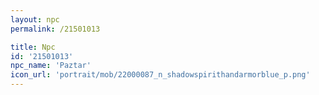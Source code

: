 ```yaml
---
layout: npc
permalink: /21501013

title: Npc
id: '21501013'
npc_name: 'Paztar'
icon_url: 'portrait/mob/22000087_n_shadowspirithandarmorblue_p.png'
---
```

